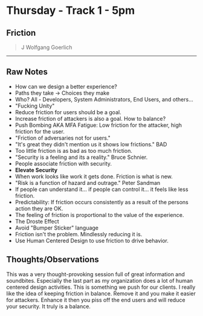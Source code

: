 # Thursday - Track 1 - 5pm

## Friction

> J Wolfgang Goerlich

---

## Raw Notes

- How can we design a better experience?
- Paths they take -> Choices they make
- Who? All - Developers, System Administrators, End Users, and others...
- "Fucking Unity"
- Reduce friction for users should be a goal.
- Increase friction of attackers is also a goal. How to balance?
- Push Bombing AKA MFA Fatigue: Low friction for the attacker, high friction for the user.
- "Friction of adversaries not for users."
- "It's great they didn't mention us it shows low frictions." BAD
- Too little friction is as bad as too much friction.
- "Security is a feeling and its a reality." Bruce Schnier. 
- People associate friction with security. 
- **Elevate Security**
- When work looks like work it gets done. Friction is what is new.
- "Risk is a function of hazard and outrage." Peter Sandman
- If people can understand it... if people can control it... it feels like less friction.
- Predictability: If friction occurs consistently as a result of the persons action they are OK.
- The feeling of friction is proportional to the value of the experience.
- The Droste Effect
- Avoid "Bumper Sticker" language
- Friction isn't the problem. Mindlessly reducing it is.
- Use Human Centered Design to use friction to drive behavior.

## Thoughts/Observations

This was a very thought-provoking session full of great information and soundbites. Especially the last part as my organization does a lot of human centered design activities. This is something we push for our clients. I really like the idea of keeping friction in balance. Remove it and you make it easier for attackers. Enhance it then you piss off the end users and will reduce your security. It truly is a balance.

